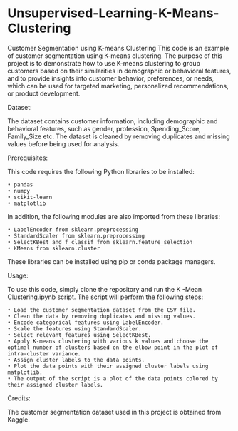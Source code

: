 # Unsupervised-Learning-K-Means-Clustering

Customer Segmentation using K-means Clustering
This code is an example of customer segmentation using K-means clustering. The purpose of this project is to demonstrate how to use K-means clustering to group customers based on their similarities in demographic or behavioral features, and to provide insights into customer behavior, preferences, or needs, which can be used for targeted marketing, personalized recommendations, or product development.

Dataset:

The dataset contains customer information, including demographic and behavioral features, such as gender, profession, Spending_Score, Family_Size etc.
The dataset is cleaned by removing duplicates and missing values before being used for analysis.

Prerequisites:

This code requires the following Python libraries to be installed:

    • pandas
    • numpy
    • scikit-learn
    • matplotlib
    
In addition, the following modules are also imported from these libraries:

    • LabelEncoder from sklearn.preprocessing
    • StandardScaler from sklearn.preprocessing
    • SelectKBest and f_classif from sklearn.feature_selection
    • KMeans from sklearn.cluster

These libraries can be installed using pip or conda package managers.

Usage:

To use this code, simply clone the repository and run the K -Mean Clustering.ipynb script. The script will perform the following steps:

    • Load the customer segmentation dataset from the CSV file.
    • Clean the data by removing duplicates and missing values.
    • Encode categorical features using LabelEncoder.
    • Scale the features using StandardScaler.
    • Select relevant features using SelectKBest.
    • Apply K-means clustering with various k values and choose the optimal number of clusters based on the elbow point in the plot of intra-cluster variance.
    • Assign cluster labels to the data points.
    • Plot the data points with their assigned cluster labels using matplotlib.
    • The output of the script is a plot of the data points colored by their assigned cluster labels.

Credits:

The customer segmentation dataset used in this project is obtained from Kaggle. 
